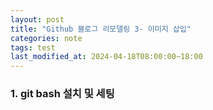 ```yaml
---
layout: post
title: "Github 블로그 리모델링 3- 이미지 삽입"
categories: note
tags: test
last_modified_at: 2024-04-18T08:00:00~18:00
---
```


### 1. git bash 설치 및 세팅

